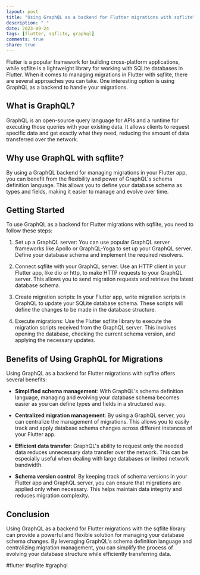 ```yaml
---
layout: post
title: "Using GraphQL as a backend for Flutter migrations with sqflite"
description: " "
date: 2023-09-24
tags: [flutter, sqflite, graphql]
comments: true
share: true
---
```


Flutter is a popular framework for building cross-platform applications, while sqflite is a lightweight library for working with SQLite databases in Flutter. When it comes to managing migrations in Flutter with sqflite, there are several approaches you can take. One interesting option is using GraphQL as a backend to handle your migrations.

## What is GraphQL?

GraphQL is an open-source query language for APIs and a runtime for executing those queries with your existing data. It allows clients to request specific data and get exactly what they need, reducing the amount of data transferred over the network.

## Why use GraphQL with sqflite?

By using a GraphQL backend for managing migrations in your Flutter app, you can benefit from the flexibility and power of GraphQL's schema definition language. This allows you to define your database schema as types and fields, making it easier to manage and evolve over time.

## Getting Started

To use GraphQL as a backend for Flutter migrations with sqflite, you need to follow these steps:

1. Set up a GraphQL server: You can use popular GraphQL server frameworks like Apollo or GraphQL-Yoga to set up your GraphQL server. Define your database schema and implement the required resolvers.

2. Connect sqflite with your GraphQL server: Use an HTTP client in your Flutter app, like dio or http, to make HTTP requests to your GraphQL server. This allows you to send migration requests and retrieve the latest database schema.

3. Create migration scripts: In your Flutter app, write migration scripts in GraphQL to update your SQLite database schema. These scripts will define the changes to be made in the database structure.

4. Execute migrations: Use the Flutter sqflite library to execute the migration scripts received from the GraphQL server. This involves opening the database, checking the current schema version, and applying the necessary updates.

## Benefits of Using GraphQL for Migrations

Using GraphQL as a backend for Flutter migrations with sqflite offers several benefits:

- **Simplified schema management**: With GraphQL's schema definition language, managing and evolving your database schema becomes easier as you can define types and fields in a structured way.

- **Centralized migration management**: By using a GraphQL server, you can centralize the management of migrations. This allows you to easily track and apply database schema changes across different instances of your Flutter app.

- **Efficient data transfer**: GraphQL's ability to request only the needed data reduces unnecessary data transfer over the network. This can be especially useful when dealing with large databases or limited network bandwidth.

- **Schema version control**: By keeping track of schema versions in your Flutter app and GraphQL server, you can ensure that migrations are applied only when necessary. This helps maintain data integrity and reduces migration complexity.

## Conclusion

Using GraphQL as a backend for Flutter migrations with the sqflite library can provide a powerful and flexible solution for managing your database schema changes. By leveraging GraphQL's schema definition language and centralizing migration management, you can simplify the process of evolving your database structure while efficiently transferring data.

#flutter #sqflite #graphql